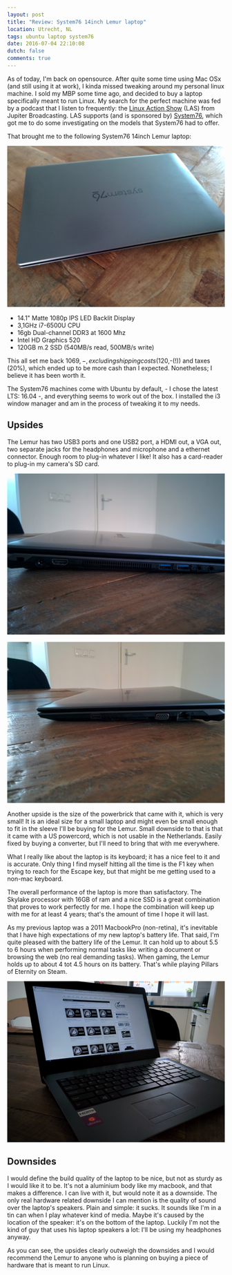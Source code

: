 ```yaml
---
layout: post
title: "Review: System76 14inch Lemur laptop"
location: Utrecht, NL
tags: ubuntu laptop system76
date: 2016-07-04 22:10:08
dutch: false
comments: true
---
```

As of today, I'm back on opensource. After quite some time using Mac OSx (and still using it at work), I kinda missed tweaking around my personal linux machine. I sold my MBP some time ago, and decided to buy a laptop specifically meant to run Linux. My search for the perfect machine was fed by a podcast that I listen to frequently: the [Linux Action Show](http://www.jupiterbroadcasting.com/show/linuxactionshow) (LAS) from Jupiter Broadcasting. LAS supports (and is sponsored by) [System76](http://www.system76.com), which got me to do some investigating on the models that System76 had to offer. 

That brought me to the following System76 14inch Lemur laptop: 

![System76's Lemur](/img/photos/lemur1.jpg "System76's Lemur")

* 14.1" Matte 1080p IPS LED Backlit Display
* 3,1GHz i7-6500U CPU 
* 16gb Dual-channel DDR3 at 1600 Mhz
* Intel HD Graphics 520 
* 120GB m.2 SSD (540MB/s read, 500MB/s write)

This all set me back $1069,-, excluding shipping costs ($120,-(!)) and taxes (20%), which ended up to be more cash than I expected. Nonetheless; I believe it has been worth it. 

The System76 machines come with Ubuntu by default, - I chose the latest LTS: 16.04 -, and everything seems to work out of the box. I installed the i3 window manager and am in the process of tweaking it to my needs.

## Upsides
The Lemur has two USB3 ports and one USB2 port, a HDMI out, a VGA out, two separate jacks for the headphones and microphone and a ethernet connector. Enough room to plug-in whatever I like! It also has a card-reader to plug-in my camera's SD card.

![Plugs on the left](/img/photos/lemur3.jpg "Plugs on the left")

![Plugs on the right](/img/photos/lemur4.jpg "Plugs on the right")

Another upside is the size of the powerbrick that came with it, which is very small! It is an ideal size for a small laptop and might even be small enough to fit in the sleeve I'll be buying for the Lemur. Small downside to that is that it came with a US powercord, which is not usable in the Netherlands. Easily fixed by buying a converter, but I'll need to bring that with me everywhere.

What I really like about the laptop is its keyboard; it has a nice feel to it and is accurate. Only thing I find myself hitting all the time is the F1 key when trying to reach for the Escape key, but that might be me getting used to a non-mac keyboard.

The overall performance of the laptop is more than satisfactory. The Skylake processor with 16GB of ram and a nice SSD is a great combination that proves to work perfectly for me. I hope the combination will keep up with me for at least 4 years; that's the amount of time I hope it will last.

As my previous laptop was a 2011 MacbookPro (non-retina), it's inevitable that I have high expectations of my new laptop's battery life. That said, I'm quite pleased with the battery life of the Lemur. It can hold up to about 5.5 to 6 hours when performing normal tasks like writing a document or browsing the web (no real demanding tasks). When gaming, the Lemur holds up to about 4 tot 4.5 hours on its battery. That's while playing Pillars of Eternity on Steam.

![Lemur in action](/img/photos/lemur2.jpg "Lemur in action")

## Downsides 
I would define the build quality of the laptop to be nice, but not as sturdy as I would like it to be. It's not a aluminium body like my macbook, and that makes a difference. I can live with it, but would note it as a downside. The only real hardware related downside I can mention is the quality of sound over the laptop's speakers. Plain and simple: it sucks. It sounds like I'm in a tin can when I play whatever kind of media. Maybe it's caused by the location of the speaker: it's on the bottom of the laptop. Luckily I'm not the kind of guy that uses his laptop speakers a lot: I'll be using my headphones anyway.

As you can see, the upsides clearly outweigh the downsides and I would recommend the Lemur to anyone who is planning on buying a piece of hardware that is meant to run Linux. 
